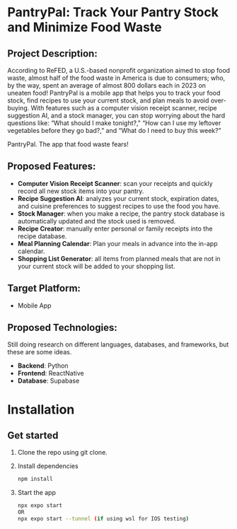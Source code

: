 # PantryPal: Track Your Pantry Stock and Minimize Food Waste

## Project Description:
According to ReFED, a U.S.-based nonprofit organization aimed to stop food waste, almost half of the food waste in America is due to consumers; who, by the way, spent an average of almost 800 dollars each in 2023 on uneaten food! PantryPal is a mobile app that helps you to track your food stock, find recipes to use your current stock, and plan meals to avoid over-buying. With features such as a computer vision receipt scanner, recipe suggestion AI, and a stock manager, you can stop worrying about the hard questions like: “What should I make tonight?," “How can I use my leftover vegetables before they go bad?,” and “What do I need to buy this week?”

PantryPal. The app that food waste fears!

## Proposed Features: 
* **Computer Vision Receipt Scanner**: scan your receipts and quickly record all new stock items into your pantry.
* **Recipe Suggestion AI**: analyzes your current stock, expiration dates, and cuisine preferences to suggest recipes to use the food you have.
* **Stock Manager**: when you make a recipe, the pantry stock database is automatically updated and the stock used is removed.
* **Recipe Creator**: manually enter personal or family receipts into the recipe database.
* **Meal Planning Calendar**: Plan your meals in advance into the in-app calendar.
* **Shopping List Generator**: all items from planned meals that are not in your current stock will be added to your shopping list.

## Target Platform: 
* Mobile App

## Proposed Technologies:
Still doing research on different languages, databases, and frameworks, but these are some ideas.
* **Backend**: Python
* **Frontend**: ReactNative
* **Database**: Supabase

# Installation

## Get started

1. Clone the repo using git clone.

2. Install dependencies

   ```bash
   npm install
   ```

3. Start the app

   ```bash
   npx expo start
   OR   
   npx expo start --tunnel (if using wsl for IOS testing)
   ```

